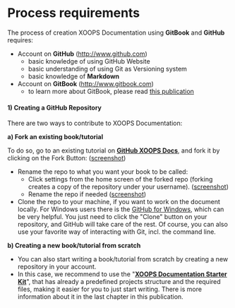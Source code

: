 # Process requirements

The process of creation XOOPS Documentation using **GitBook** and **GitHub** requires:

- Account on **GitHub** (http://www.github.com)
    - basic knowledge of using GitHub Website
    - basic understanding of using Git as Versioning system
    - basic knowledge of **Markdown** 
- Account on **GitBook** (http://www.gitbook.com)
    -   to learn more about GitBook, please read [this publication](http://help.gitbook.io/)

#### 1) Creating a GitHub Repository 


There are two ways to contribute to XOOPS Documentation:

**a) Fork an existing book/tutorial**

To do so, go to an existing tutorial on **[GitHub XOOPS Docs](https://github.com/XoopsDocs)**, and fork it by clicking on the Fork Button: ([screenshot](http://mrm-screen.s3.amazonaws.com/MrMaksimizegitbookstarterkit_20140707_085000_20140707_085006.png))
* Rename the repo to what you want your book to be called:
  * Click settings from the home screen of the forked repo (forking creates a copy of the repository under your username). ([screenshot](http://mrm-screen.s3.amazonaws.com/MrMaksimizegitbookstarterkit_20140707_100321_20140707_100325.png))
  * Rename the repo if needed ([screenshot](http://mrm-screen.s3.amazonaws.com/Options_20140707_100417_20140707_100421.png))
* Clone the repo to your machine, if you want to work on the document locally. For Windows users there is the [GitHub for Windows](https://windows.github.com/), which can be very helpful. You just need to click the "Clone" button on your repository, and GitHub will take care of the rest.
Of course, you can also use your favorite way of interacting with Git, incl. the command line. 

**b) Creating a new book/tutorial from scratch**

* You can also start writing a book/tutorial from scratch by creating a new repository in your account. 
* In this case, we recommend to use the "**[XOOPS Documentation Starter Kit](https://github.com/XoopsDocs/gitbook-starterkit)**", that has already a predefined projects structure and the required files, making it easier for you to just start writing. There is more information about it in the last chapter in this publication.




